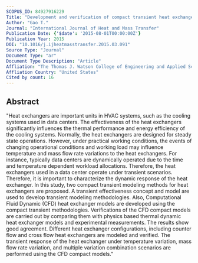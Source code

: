 ```yaml
---
SCOPUS_ID: 84927916229
Title: "Development and verification of compact transient heat exchanger models using transient effectiveness methodologies"
Author: "Gao T."
Journal: "International Journal of Heat and Mass Transfer"
Publication Date: {'$date': '2015-08-01T00:00:00Z'}
Publication Year: 2015
DOI: "10.1016/j.ijheatmasstransfer.2015.03.091"
Source Type: "Journal"
Document Type: "ar"
Document Type Description: "Article"
Affliation: "The Thomas J. Watson College of Engineering and Applied Science"
Affliation Country: "United States"
Cited by count: 16
---
```


## Abstract
"Heat exchangers are important units in HVAC systems, such as the cooling systems used in data centers. The effectiveness of the heat exchangers significantly influences the thermal performance and energy efficiency of the cooling systems. Normally, the heat exchangers are designed for steady state operations. However, under practical working conditions, the events of changing operational conditions and working load may influence temperature and mass flow rate variations to the heat exchangers. For instance, typically data centers are dynamically operated due to the time and temperature dependent workload allocations. Therefore, the heat exchangers used in a data center operate under transient scenarios. Therefore, it is important to characterize the dynamic response of the heat exchanger. In this study, two compact transient modeling methods for heat exchangers are proposed. A transient effectiveness concept and model are used to develop transient modeling methodologies. Also, Computational Fluid Dynamic (CFD) heat exchanger models are developed using the compact transient methodologies. Verifications of the CFD compact models are carried out by comparing them with physics based thermal dynamic heat exchanger models and experimental measurements. The results show good agreement. Different heat exchanger configurations, including counter flow and cross flow heat exchangers are modeled and verified. The transient response of the heat exchanger under temperature variation, mass flow rate variation, and multiple variation combination scenarios are performed using the CFD compact models."
